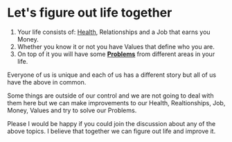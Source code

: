# Let's figure out life together
1. Your life consists of: [Health](https://github.com/5148242e46/5148242e46/tree/main/Health), Relationships and a Job that earns you Money.
2. Whether you know it or not you have Values that define who you are.
3. On top of it you will have some [**Problems**](https://github.com/5148242e46/5148242e46/tree/main/HowToLive) from different areas in your life.

Everyone of us is unique and each of us has a different story but all of us have the above in common. 

Some things are outside of our control and we are not going to deal with them here but we can make improvements to our Health, Realtionships, Job, Money, Values and try to solve our Problems. 

Please I would be happy if you could join the discussion about any of the above topics. I believe that together we can figure out life and improve it.
